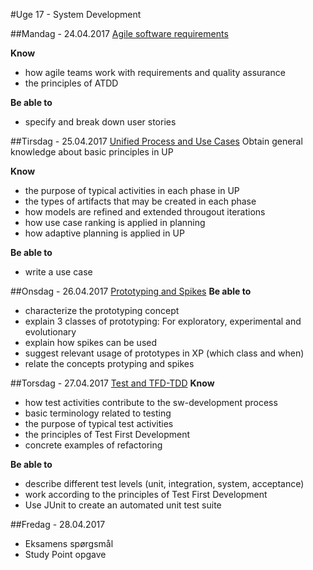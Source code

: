 #Uge 17 - System Development

##Mandag - 24.04.2017
[Agile software requirements](Agile_software_requirements.md)

**Know**
- how agile teams work with requirements and quality assurance
- the principles of ATDD

**Be able to**
- specify and break down user stories 

##Tirsdag - 25.04.2017
[Unified Process and Use Cases](Unified_Process_and_Use_Cases.md)
Obtain general knowledge about basic principles in UP

**Know**
- the purpose of typical activities in each phase in UP
- the types of artifacts that may be created in each phase
- how models are refined and extended througout iterations
- how use case ranking is applied in planning
- how adaptive planning is applied in UP

**Be able to**
- write a use case

##Onsdag - 26.04.2017
[Prototyping and Spikes](Prototyping_and_Spikes.md)
**Be able to**
- characterize the prototyping concept
- explain 3 classes of prototyping: For exploratory, experimental and evolutionary
- explain how spikes can be used
- suggest relevant usage of prototypes in XP (which class and when)
- relate the concepts protyping and spikes

##Torsdag - 27.04.2017
[Test and TFD-TDD](Test_and_TFD-TDD.md)
**Know**
- how test activities contribute to the sw-development process
- basic terminology related to testing
- the purpose of typical test activities
- the principles of Test First Development
- concrete examples of refactoring

**Be able to**
- describe different test levels (unit, integration, system, acceptance)
- work according to the principles of Test First Development
- Use JUnit to create an automated unit test suite

##Fredag - 28.04.2017
* Eksamens spørgsmål
* Study Point opgave
